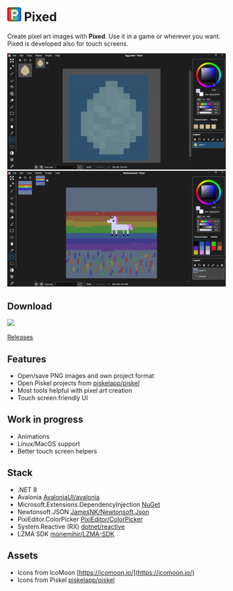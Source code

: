 ![Pixed logo](/Pixed/Resources/icon.png "Pixed logo")
Pixed
======

Create pixel art images with **Pixed**. Use it in a game or wherever you want. Pixed is developed also for touch screens. 

![Pixed screenshot1](/screenshot1.png "Screenshot 1")
![Pixed screenshot2](/screenshot2.png "Screenshot 2")

## Download
<a href="https://apps.microsoft.com/detail/9nwzsx6x2bgx?mode=direct">
	<img src="https://get.microsoft.com/images/en-us%20dark.svg" width="200"/>
</a>

[Releases](https://github.com/Mateusz-Nejman/Pixed/releases)

## Features
- Open/save PNG images and own project format
- Open Piskel projects from [piskelapp/piskel](https://github.com/piskelapp/piskel)
- Most tools helpful with pixel art creation
- Touch screen friendly UI

## Work in progress
- Animations
- Linux/MacOS support
- Better touch screen helpers

## Stack
- .NET 8
- Avalonia [AvaloniaUI/avalonia](https://github.com/avaloniaui/avalonia)
- Microsoft.Extensions.DependencyInjection [NuGet](https://www.nuget.org/packages/Microsoft.Extensions.DependencyInjection)
- Newtonsoft.JSON [JamesNK/Newtonsoft.Json](https://github.com/JamesNK/Newtonsoft.Json)
- PixiEditor.ColorPicker [PixiEditor/ColorPicker](https://github.com/PixiEditor/ColorPicker)
- System.Reactive (RX) [dotnet/reactive](https://github.com/dotnet/reactive)
- LZMA SDK [monemihir/LZMA-SDK](https://github.com/monemihir/LZMA-SDK)

## Assets
- Icons from IcoMoon [https://icomoon.io/](https://icomoon.io/)
- Icons from Piskel [piskelapp/piskel](https://github.com/piskelapp/piskel)